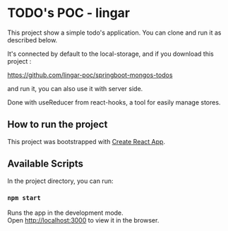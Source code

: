 # TODO's POC - lingar

This project show a simple todo's application. 
You can clone  and run it as described below. 

It's connected by default to the local-storage, and if you download 
this project :

https://github.com/lingar-poc/springboot-mongos-todos 
 
and run it, you can also use it with server side. 

Done with useReducer from react-hooks, a tool for easily manage stores.

## How to run the project
This project was bootstrapped with [Create React App](https://github.com/facebook/create-react-app).

## Available Scripts

In the project directory, you can run:

### `npm start`

Runs the app in the development mode.\
Open [http://localhost:3000](http://localhost:3000) to view it in the browser.
